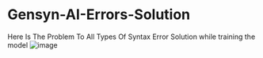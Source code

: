 # Gensyn-AI-Errors-Solution
Here Is The Problem To All Types Of Syntax Error Solution while training the model
![image](https://github.com/user-attachments/assets/f8b6807c-0b2e-4357-aa36-7b5286fc01de)


